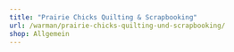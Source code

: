 ```yaml
---
title: "Prairie Chicks Quilting & Scrapbooking"
url: /warman/prairie-chicks-quilting-und-scrapbooking/
shop: Allgemein
---
```

